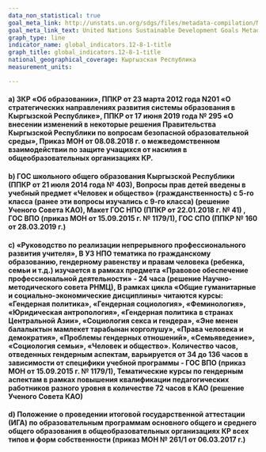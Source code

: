 ```yaml
---
data_non_statistical: true
goal_meta_link: http://unstats.un.org/sdgs/files/metadata-compilation/Metadata-Goal-12.pdf
goal_meta_link_text: United Nations Sustainable Development Goals Metadata (pdf 782kB)
graph_type: line
indicator_name: global_indicators.12-8-1-title
graph_title: global_indicators.12-8-1-title
national_geographical_coverage: Кыргызская Республика
measurement_units: 

---
```

#### а) ЗКР «Об образовании», ППКР от 23 марта 2012 года N201 «О стратегических направлениях развития системы образования в Кыргызской Республике», ППКР от 17 июня 2019 года № 295 «О внесении изменений в некоторые решения Правительства Кыргызской Республики по вопросам безопасной образовательной среды», Приказ МОН от 08.08.2018 г. о межведомственном взаимодействии по защите учащихся от насилия в общеобразовательных организациях КР.
#### b) ГОС школьного общего образования Кыргызской Республики (ППКР от 21 июля 2014 года № 403),  Вопросы прав детей введены в учебный предмет «Человек и общество» (гражданственность) с 5-го класса (ранее эти вопросы изучались с  9-го класса) (решение Ученого Совета КАО), Макет ГОС НПО (ППКР от 22.01.2018 г. № 41) ,  ГОС ВПО (приказ МОН от 15.09.2015 г. № 1179/1), ГОС СПО (ППКР № 160 от 28.03.2019 г.)
#### c) «Руководство по реализации непрерывного профессионального развития учителя», В УЗ НПО тематика по гражданскому образованию, гендерному равенству и правам человека (ребенка, семьи и т.д.) изучается в рамках предмета «Правовое обеспечение профессиональной деятельности» - 24 часа (решение Научно-методического совета РНМЦ), В рамках цикла «Общие гуманитарные и социально-экономические дисциплины» читаются курсы: «Гендерная политика», «Гендерная социология», «Феминология», «Юридическая антропология», «Гендерная политика в странах Центральной Азии», «Социология секса и гендера», «Эне менен балалыктын мамлекет тарабынан корголушу», «Права человека и демократия», «Проблемы гендерных отношений», «Семьяведение», «Социология семьи», «Человек и общество». Количество часов, отведенных гендерным аспектам, варьируется от 34 до 136 часов в зависимости от специфики учебной программы -  ГОС ВПО (приказ МОН от 15.09.2015 г. № 1179/1), Тематические курсы по гендерным аспектам в рамках повышения квалификации педагогических работников разного уровня в количестве 72 часов в КАО (решение Ученого Совета КАО)
#### d) Положение о проведении итоговой государственной аттестации (ИГА) по образовательным программам основного общего и среднего общего образования в общеобразовательных организациях КР всех типов и форм собственности (приказ МОН № 261/1 от 06.03.2017 г.)

